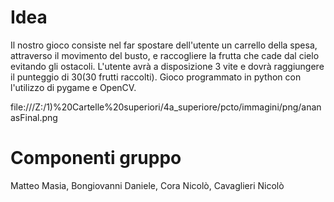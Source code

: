 # Idea
Il nostro gioco consiste nel far spostare dell'utente un carrello della spesa, attraverso il movimento del busto, e raccogliere la frutta che cade dal cielo evitando gli ostacoli. L'utente avrà a disposizione 3 vite e dovrà raggiungere il punteggio di 30(30 frutti raccolti).
Gioco programmato in python con l'utilizzo di pygame e OpenCV.














file:///Z:/1)%20Cartelle%20superiori/4a_superiore/pcto/immagini/png/ananasFinal.png
# Componenti gruppo
Matteo Masia, Bongiovanni Daniele, Cora Nicolò, Cavaglieri Nicolò
